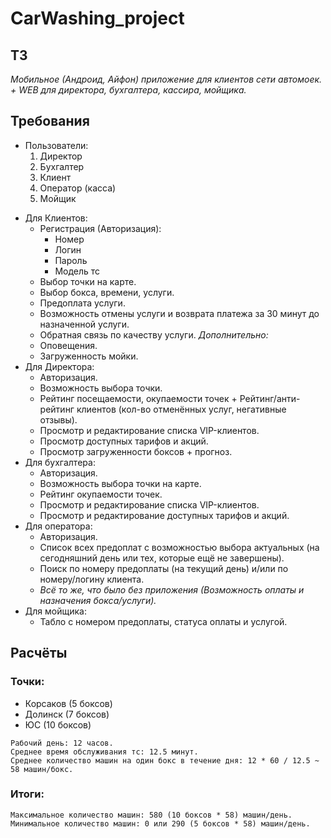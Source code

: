# CarWashing_project

## ТЗ
  _Мобильное (Андроид, Айфон) приложение для клиентов сети автомоек. + WEB для директора, бухгалтера, кассира, мойщика._
  
## Требования
+ Пользователи:
   1. Директор
   2. Бухгалтер
   3. Клиент
   4. Оператор (касса)
   5. Мойщик
- Для Клиентов:
  - Регистрация (Авторизация):
      - Номер
      - Логин
      - Пароль
      - Модель тс
  - Выбор точки на карте.
  - Выбор бокса, времени, услуги.
  - Предоплата услуги.
  - Возможность отмены услуги и возврата платежа за 30 минут до назначенной услуги.
  - Обратная связь по качеству услуги.
  _Дополнительно:_
  - Оповещения.
  - Загруженность мойки.
- Для Директора:
  - Авторизация.
  - Возможность выбора точки.
  - Рейтинг посещаемости, окупаемости точек + Рейтинг/анти-рейтинг клиентов (кол-во отменённых услуг, негативные отзывы).
  - Просмотр и редактирование списка VIP-клиентов.
  - Просмотр доступных тарифов и акций.
  - Просмотр загруженности боксов + прогноз.
- Для бухгалтера:
  - Авторизация.
  - Возможность выбора точки на карте.
  - Рейтинг окупаемости точек.
  - Просмотр и редактирование списка VIP-клиентов.
  - Просмотр и редактирование доступных тарифов и акций.
- Для оператора:
  - Авторизация.
  - Список всех предоплат с возможностью выбора актуальных (на сегодняшний день или тех, которые ещё не завершены).
  - Поиск по номеру предоплаты (на текущий день) и/или по номеру/логину клиента.
  - _Всё то же, что было без приложения (Возможность оплаты и назначения бокса/услуги)._
- Для мойщика:
  - Табло с номером предоплаты, статуса оплаты и услугой.

## Расчёты
### Точки:
 - Корсаков (5 боксов)
 - Долинск (7 боксов)
 - ЮС (10 боксов)

```
Рабочий день: 12 часов.
Среднее время обслуживания тс: 12.5 минут.
Среднее количество машин на один бокс в течение дня: 12 * 60 / 12.5 ~ 58 машин/бокс.
```
### Итоги:
```
Максимальное количество машин: 580 (10 боксов * 58) машин/день.
Минимальное количество машин: 0 или 290 (5 боксов * 58) машин/день.
```
